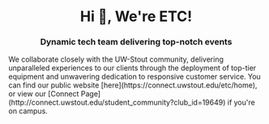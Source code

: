 <h1 align="center">Hi 👋, We're ETC!</h1>
<h3 align="center">Dynamic tech team delivering top-notch events</h3>
We collaborate closely with the UW-Stout community, delivering unparalleled experiences to our clients through the deployment of top-tier equipment and unwavering dedication to responsive customer service. You can find our public website [here](https://connect.uwstout.edu/etc/home), or view our [Connect Page](http://connect.uwstout.edu/student_community?club_id=19649) if you're on campus.
